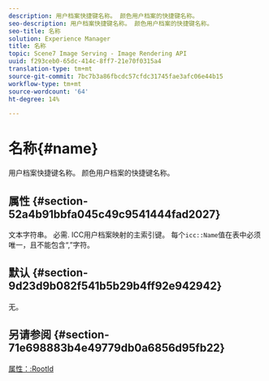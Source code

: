 ```yaml
---
description: 用户档案快捷键名称。 颜色用户档案的快捷键名称。
seo-description: 用户档案快捷键名称。 颜色用户档案的快捷键名称。
seo-title: 名称
solution: Experience Manager
title: 名称
topic: Scene7 Image Serving - Image Rendering API
uuid: f293ceb0-65dc-414c-8ff7-21e70f0315a4
translation-type: tm+mt
source-git-commit: 7bc7b3a86fbcdc57cfdc31745fae3afc06e44b15
workflow-type: tm+mt
source-wordcount: '64'
ht-degree: 14%

---
```



# 名称{#name}

用户档案快捷键名称。 颜色用户档案的快捷键名称。

## 属性 {#section-52a4b91bbfa045c49c9541444fad2027}

文本字符串。 必需. ICC用户档案映射的主索引键。 每个`icc::Name`值在表中必须唯一，且不能包含“,”字符。

## 默认 {#section-9d23d9b082f541b5b29b4ff92e942942}

无。

## 另请参阅 {#section-71e698883b4e49779db0a6856d95fb22}

[属性：:RootId](../../../../../ir-api/material-cat/image-rendering-api-ref/c-ir-material-catalog/c-ir-attributes-reference/r-ir-rootid.md#reference-54b42b7125824be593378c1accb70d5a)
